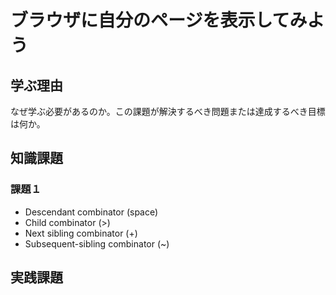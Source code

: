 # ブラウザに自分のページを表示してみよう

## 学ぶ理由

なぜ学ぶ必要があるのか。この課題が解決するべき問題または達成するべき目標は何か。

## 知識課題

### 課題１

- Descendant combinator (space)
- Child combinator (>)
- Next sibling combinator (+)
- Subsequent-sibling combinator (~)

## 実践課題
